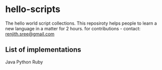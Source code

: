 # hello-scripts
The hello world script collections. This reposiroty helps people to learn a new language in a matter for 2 hours. 
for contributions - contact:  renjith.sree@gmail.com 

List of implementations
------------------------
Java
Python
Ruby





